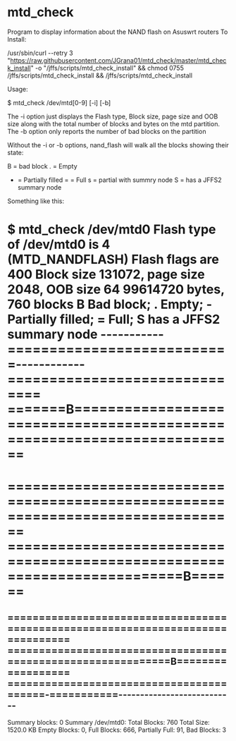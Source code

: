 # mtd_check
Program to display information about the NAND  flash on Asuswrt routers
To Install:

/usr/sbin/curl --retry 3 "https://raw.githubusercontent.com/JGrana01/mtd_check/master/mtd_check_install" -o "/jffs/scripts/mtd_check_install" && chmod 0755 /jffs/scripts/mtd_check_install && /jffs/scripts/mtd_check_install

Usage:

$ mtd_check /dev/mtd[0-9] [-i] [-b]

The -i option just displays the Flash type, Block size, page size and OOB size along with the total number of blocks and bytes on the mtd partition.
The -b option only reports the number of bad blocks on the partition

Without the -i or -b options, nand_flash will walk all the blocks showing their state:

B = bad block
. = Empty
- = Partially filled
= = Full
s = partial with summry node
S = has a JFFS2 summary node

Something like this:

$ mtd_check /dev/mtd0
Flash type of /dev/mtd0 is 4 (MTD_NANDFLASH)
Flash flags are 400
Block size 131072, page size 2048, OOB size 64
99614720 bytes, 760 blocks
B Bad block; . Empty; - Partially filled; = Full; S has a JFFS2 summary node
-----------===========================------------==============================
=======B========================================================================
================================================================================
================================================================================
=========================================================================B======
================================================================================
================================================================================
=============================================================B==================
=========================================-===========---------------------------
----------------------------------------
Summary blocks: 0
Summary /dev/mtd0:
Total Blocks: 760  Total Size: 1520.0 KB
Empty Blocks: 0, Full Blocks: 666, Partially Full: 91, Bad Blocks: 3
